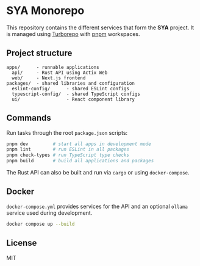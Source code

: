 # SYA Monorepo

This repository contains the different services that form the **SYA** project. It is managed using [Turborepo](https://turbo.build/) with [pnpm](https://pnpm.io/) workspaces.

## Project structure

```
apps/      - runnable applications
  api/     - Rust API using Actix Web
  web/     - Next.js frontend
packages/  - shared libraries and configuration
  eslint-config/      - shared ESLint configs
  typescript-config/  - shared TypeScript configs
  ui/                 - React component library
```

## Commands

Run tasks through the root `package.json` scripts:

```bash
pnpm dev         # start all apps in development mode
pnpm lint        # run ESLint in all packages
pnpm check-types # run TypeScript type checks
pnpm build       # build all applications and packages
```

The Rust API can also be built and run via `cargo` or using `docker-compose`.

## Docker

`docker-compose.yml` provides services for the API and an optional `ollama` service used during development.

```bash
docker compose up --build
```

## License

MIT
